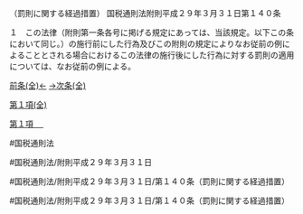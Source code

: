 （罰則に関する経過措置）
国税通則法附則平成２９年３月３１日第１４０条

１　この法律（附則第一条各号に掲げる規定にあっては、当該規定。以下この条において同じ。）の施行前にした行為及びこの附則の規定によりなお従前の例によることとされる場合におけるこの法律の施行後にした行為に対する罰則の適用については、なお従前の例による。

[前条(全)←](国税通則法＿＿＿＿附則平成２９年３月３１日第４０条_.md)    [→次条(全)](国税通則法＿＿＿＿附則平成２９年３月３１日第１４１条_.md)

[第１項(全)](国税通則法＿＿＿＿附則平成２９年３月３１日第１４０条第１項_.md)  

[第１項 　 ](国税通則法＿＿＿＿附則平成２９年３月３１日第１４０条第１項.md)  

#国税通則法

#国税通則法/附則平成２９年３月３１日

#国税通則法/附則平成２９年３月３１日/第１４０条（罰則に関する経過措置）

#国税通則法/附則平成２９年３月３１日/第１４０条（罰則に関する経過措置）

